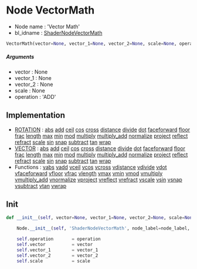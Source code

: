 # Node VectorMath

- Node name : 'Vector Math'
- bl_idname : [ShaderNodeVectorMath](https://docs.blender.org/api/current/bpy.types.ShaderNodeVectorMath.html)


``` python
VectorMath(vector=None, vector_1=None, vector_2=None, scale=None, operation='ADD', node_label=None, node_color=None, **kwargs)
```
##### Arguments

- vector : None
- vector_1 : None
- vector_2 : None
- scale : None
- operation : 'ADD'

## Implementation

- [ROTATION](/docs/Shader/socket_ROTATION.md) : [abs](/docs/Shader/socket_ROTATION.md#abs) [add](/docs/Shader/socket_ROTATION.md#add) [ceil](/docs/Shader/socket_ROTATION.md#ceil) [cos](/docs/Shader/socket_ROTATION.md#cos) [cross](/docs/Shader/socket_ROTATION.md#cross) [distance](/docs/Shader/socket_ROTATION.md#distance) [divide](/docs/Shader/socket_ROTATION.md#divide) [dot](/docs/Shader/socket_ROTATION.md#dot) [faceforward](/docs/Shader/socket_ROTATION.md#faceforward) [floor](/docs/Shader/socket_ROTATION.md#floor) [frac](/docs/Shader/socket_ROTATION.md#frac) [length](/docs/Shader/socket_ROTATION.md#length) [max](/docs/Shader/socket_ROTATION.md#max) [min](/docs/Shader/socket_ROTATION.md#min) [mod](/docs/Shader/socket_ROTATION.md#mod) [multiply](/docs/Shader/socket_ROTATION.md#multiply) [multiply_add](/docs/Shader/socket_ROTATION.md#multiply_add) [normalize](/docs/Shader/socket_ROTATION.md#normalize) [project](/docs/Shader/socket_ROTATION.md#project) [reflect](/docs/Shader/socket_ROTATION.md#reflect) [refract](/docs/Shader/socket_ROTATION.md#refract) [scale](/docs/Shader/socket_ROTATION.md#scale) [sin](/docs/Shader/socket_ROTATION.md#sin) [snap](/docs/Shader/socket_ROTATION.md#snap) [subtract](/docs/Shader/socket_ROTATION.md#subtract) [tan](/docs/Shader/socket_ROTATION.md#tan) [wrap](/docs/Shader/socket_ROTATION.md#wrap)
- [VECTOR](/docs/Shader/socket_VECTOR.md) : [abs](/docs/Shader/socket_VECTOR.md#abs) [add](/docs/Shader/socket_VECTOR.md#add) [ceil](/docs/Shader/socket_VECTOR.md#ceil) [cos](/docs/Shader/socket_VECTOR.md#cos) [cross](/docs/Shader/socket_VECTOR.md#cross) [distance](/docs/Shader/socket_VECTOR.md#distance) [divide](/docs/Shader/socket_VECTOR.md#divide) [dot](/docs/Shader/socket_VECTOR.md#dot) [faceforward](/docs/Shader/socket_VECTOR.md#faceforward) [floor](/docs/Shader/socket_VECTOR.md#floor) [frac](/docs/Shader/socket_VECTOR.md#frac) [length](/docs/Shader/socket_VECTOR.md#length) [max](/docs/Shader/socket_VECTOR.md#max) [min](/docs/Shader/socket_VECTOR.md#min) [mod](/docs/Shader/socket_VECTOR.md#mod) [multiply](/docs/Shader/socket_VECTOR.md#multiply) [multiply_add](/docs/Shader/socket_VECTOR.md#multiply_add) [normalize](/docs/Shader/socket_VECTOR.md#normalize) [project](/docs/Shader/socket_VECTOR.md#project) [reflect](/docs/Shader/socket_VECTOR.md#reflect) [refract](/docs/Shader/socket_VECTOR.md#refract) [scale](/docs/Shader/socket_VECTOR.md#scale) [sin](/docs/Shader/socket_VECTOR.md#sin) [snap](/docs/Shader/socket_VECTOR.md#snap) [subtract](/docs/Shader/socket_VECTOR.md#subtract) [tan](/docs/Shader/socket_VECTOR.md#tan) [wrap](/docs/Shader/socket_VECTOR.md#wrap)
- Functions : [vabs](/docs/Shader/ShaderTree.md#vabs) [vadd](/docs/Shader/ShaderTree.md#vadd) [vceil](/docs/Shader/ShaderTree.md#vceil) [vcos](/docs/Shader/ShaderTree.md#vcos) [vcross](/docs/Shader/ShaderTree.md#vcross) [vdistance](/docs/Shader/ShaderTree.md#vdistance) [vdivide](/docs/Shader/ShaderTree.md#vdivide) [vdot](/docs/Shader/ShaderTree.md#vdot) [vfaceforward](/docs/Shader/ShaderTree.md#vfaceforward) [vfloor](/docs/Shader/ShaderTree.md#vfloor) [vfrac](/docs/Shader/ShaderTree.md#vfrac) [vlength](/docs/Shader/ShaderTree.md#vlength) [vmax](/docs/Shader/ShaderTree.md#vmax) [vmin](/docs/Shader/ShaderTree.md#vmin) [vmod](/docs/Shader/ShaderTree.md#vmod) [vmultiply](/docs/Shader/ShaderTree.md#vmultiply) [vmultiply_add](/docs/Shader/ShaderTree.md#vmultiply_add) [vnormalize](/docs/Shader/ShaderTree.md#vnormalize) [vproject](/docs/Shader/ShaderTree.md#vproject) [vreflect](/docs/Shader/ShaderTree.md#vreflect) [vrefract](/docs/Shader/ShaderTree.md#vrefract) [vscale](/docs/Shader/ShaderTree.md#vscale) [vsin](/docs/Shader/ShaderTree.md#vsin) [vsnap](/docs/Shader/ShaderTree.md#vsnap) [vsubtract](/docs/Shader/ShaderTree.md#vsubtract) [vtan](/docs/Shader/ShaderTree.md#vtan) [vwrap](/docs/Shader/ShaderTree.md#vwrap)

## Init

``` python
def __init__(self, vector=None, vector_1=None, vector_2=None, scale=None, operation='ADD', node_label=None, node_color=None, **kwargs):

    Node.__init__(self, 'ShaderNodeVectorMath', node_label=node_label, node_color=node_color, **kwargs)

    self.operation       = operation
    self.vector          = vector
    self.vector_1        = vector_1
    self.vector_2        = vector_2
    self.scale           = scale
```
